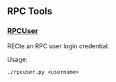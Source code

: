 RPC Tools
---------------------

### [RPCUser](/share/rpcuser) ###

RECte an RPC user login credential.

Usage:

    ./rpcuser.py <username>
